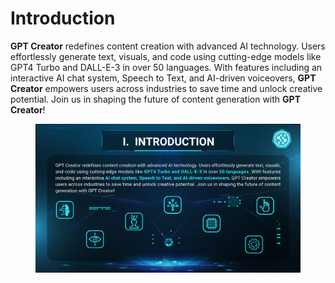 # Introduction

**GPT Creator** redefines content creation with advanced AI technology. Users effortlessly generate text, visuals, and code using cutting-edge models like GPT4 Turbo and DALL-E-3 in over 50 languages. With features including an interactive AI chat system, Speech to Text, and AI-driven voiceovers, **GPT Creator** empowers users across industries to save time and unlock creative potential. Join us in shaping the future of content generation with **GPT Creator**!

<figure><img src=".gitbook/assets/image.png" alt=""><figcaption></figcaption></figure>
